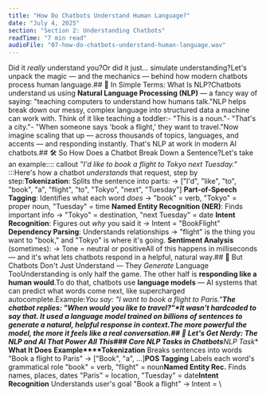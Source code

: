 ```yaml
---
title: "How Do Chatbots Understand Human Language?"
date: "July 4, 2025"
section: "Section 2: Understanding Chatbots"
readTime: "7 min read"
audioFile: "07-how-do-chatbots-understand-human-language.wav"
---
```


Did it *really* understand you?Or did it just… simulate understanding?Let's unpack the magic — and the mechanics — behind how modern chatbots process human language.## 🧩 In Simple Terms: What Is NLP?Chatbots understand us using **Natural Language Processing (NLP)** — a fancy way of saying: "teaching computers to understand how humans talk."NLP helps break down our messy, complex language into structured data a machine can work with. Think of it like teaching a toddler:- "This is a noun."- "That's a city."- "When someone says 'book a flight,' they want to travel."Now imagine scaling that up — across thousands of topics, languages, and accents — and responding instantly. That's NLP at work in modern AI chatbots.## 🛠️ So How Does a Chatbot Break Down a Sentence?Let's take an example:::: callout
*"I'd like to book a flight to Tokyo next Tuesday."*
:::Here's how a chatbot *understands* that request, step by step:**Tokenization**: Splits the sentence into parts:
→ ["I'd", "like", "to", "book", "a", "flight", "to", "Tokyo", "next", "Tuesday"]
**Part-of-Speech Tagging**: Identifies what each word *does*
→ "book" = verb, "Tokyo" = proper noun, "Tuesday" = time
**Named Entity Recognition (NER)**: Finds important info
→ "Tokyo" = destination, "next Tuesday" = date
**Intent Recognition**: Figures out *why* you said it
→ Intent = "BookFlight"
**Dependency Parsing**: Understands relationships
→ "flight" is the thing you want to "book," and "Tokyo" is where it's going.
**Sentiment Analysis** (sometimes):
→ Tone = neutral or positiveAll of this happens in milliseconds — and it's what lets chatbots respond in a helpful, natural way.## 🤖 But Chatbots Don't Just Understand — They *Generate* Language TooUnderstanding is only half the game. The other half is **responding like a human would**.To do that, chatbots use **language models** — AI systems that can predict what words come next, like supercharged autocomplete.Example:*You say: "I want to book a flight to Paris."**The chatbot replies: "When would you like to travel?"*It wasn't hardcoded to say that. It used a **language model** trained on billions of sentences to generate a natural, helpful response in context.The more powerful the model, the more it feels like a real conversation.## 🧠 Let's Get Nerdy: The NLP and AI That Power All This### Core NLP Tasks in Chatbots**NLP Task**
**What It Does**
**Example****Tokenization**
Breaks sentences into words
"Book a flight to Paris" → ["Book", "a", ...]**POS Tagging**
Labels each word's grammatical role
"book" = verb, "flight" = noun**Named Entity Rec.**
Finds names, places, dates
"Paris" = location, "Tuesday" = date**Intent Recognition**
Understands user's goal
"Book a flight" → Intent = \
